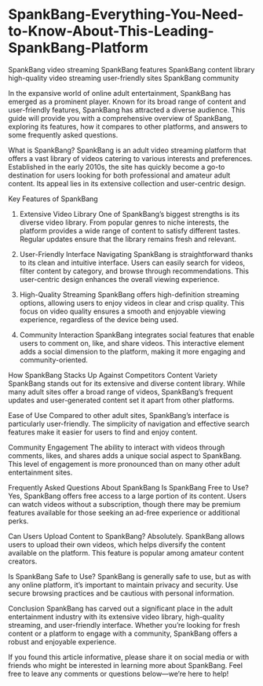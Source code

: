 # SpankBang-Everything-You-Need-to-Know-About-This-Leading-SpankBang-Platform
SpankBang video streaming SpankBang features SpankBang content library high-quality video streaming user-friendly sites SpankBang community


In the expansive world of online adult entertainment, SpankBang has emerged as a prominent player. Known for its broad range of content and user-friendly features, SpankBang has attracted a diverse audience. This guide will provide you with a comprehensive overview of SpankBang, exploring its features, how it compares to other platforms, and answers to some frequently asked questions.

What is SpankBang?
SpankBang is an adult video streaming platform that offers a vast library of videos catering to various interests and preferences. Established in the early 2010s, the site has quickly become a go-to destination for users looking for both professional and amateur adult content. Its appeal lies in its extensive collection and user-centric design.

Key Features of SpankBang
1. Extensive Video Library
One of SpankBang’s biggest strengths is its diverse video library. From popular genres to niche interests, the platform provides a wide range of content to satisfy different tastes. Regular updates ensure that the library remains fresh and relevant.

2. User-Friendly Interface
Navigating SpankBang is straightforward thanks to its clean and intuitive interface. Users can easily search for videos, filter content by category, and browse through recommendations. This user-centric design enhances the overall viewing experience.

3. High-Quality Streaming
SpankBang offers high-definition streaming options, allowing users to enjoy videos in clear and crisp quality. This focus on video quality ensures a smooth and enjoyable viewing experience, regardless of the device being used.

4. Community Interaction
SpankBang integrates social features that enable users to comment on, like, and share videos. This interactive element adds a social dimension to the platform, making it more engaging and community-oriented.

How SpankBang Stacks Up Against Competitors
Content Variety
SpankBang stands out for its extensive and diverse content library. While many adult sites offer a broad range of videos, SpankBang’s frequent updates and user-generated content set it apart from other platforms.

Ease of Use
Compared to other adult sites, SpankBang’s interface is particularly user-friendly. The simplicity of navigation and effective search features make it easier for users to find and enjoy content.

Community Engagement
The ability to interact with videos through comments, likes, and shares adds a unique social aspect to SpankBang. This level of engagement is more pronounced than on many other adult entertainment sites.

Frequently Asked Questions About SpankBang
Is SpankBang Free to Use?
Yes, SpankBang offers free access to a large portion of its content. Users can watch videos without a subscription, though there may be premium features available for those seeking an ad-free experience or additional perks.

Can Users Upload Content to SpankBang?
Absolutely. SpankBang allows users to upload their own videos, which helps diversify the content available on the platform. This feature is popular among amateur content creators.

Is SpankBang Safe to Use?
SpankBang is generally safe to use, but as with any online platform, it’s important to maintain privacy and security. Use secure browsing practices and be cautious with personal information.

Conclusion
SpankBang has carved out a significant place in the adult entertainment industry with its extensive video library, high-quality streaming, and user-friendly interface. Whether you’re looking for fresh content or a platform to engage with a community, SpankBang offers a robust and enjoyable experience.

If you found this article informative, please share it on social media or with friends who might be interested in learning more about SpankBang. Feel free to leave any comments or questions below—we’re here to help!

